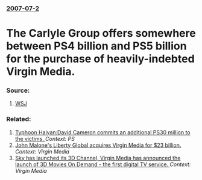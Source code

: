 ### [2007-07-2](/news/2007/07/2/index.md)

#  The Carlyle Group offers somewhere between PS4 billion and PS5 billion for the purchase of heavily-indebted Virgin Media. 




### Source:

1. [WSJ](http://online.wsj.com/article/SB118338572021455294.html)

### Related:

1. [Typhoon Haiyan:David Cameron commits an additional PS30 million to the victims. ](/news/2013/11/16/typhoon-haiyan-pdavid-cameron-commits-an-additional-aps30-million-to-the-victims.md) _Context: PS_
2. [John Malone's Liberty Global acquires Virgin Media for $23 billion. ](/news/2013/02/6/john-malone-s-liberty-global-acquires-virgin-media-for-23-billion.md) _Context: Virgin Media_
3. [Sky has launched its 3D Channel, Virgin Media has announced the launch of 3D Movies On Demand - the first digital TV service. ](/news/2010/10/1/sky-has-launched-its-3d-channel-virgin-media-has-announced-the-launch-of-3d-movies-on-demand-a-the-first-digital-tv-service.md) _Context: Virgin Media_
